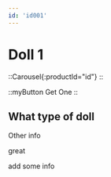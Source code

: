 ```yaml
---
id: 'id001'
---
```


# Doll 1

::Carousel{:productId="id"}
::

::myButton
Get One
::


## What type of doll

Other info

great

add some info